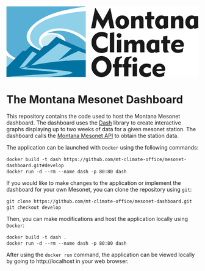 ![MCO Logo](./app/mdb/assets/MCO_logo.svg)
# The Montana Mesonet Dashboard



This repository contains the code used to host the Montana Mesonet dashboard. The dashboard uses the [Dash](https://plotly.com/dash) library to create interactive graphs displaying up to two weeks of data for a given mesonet station. The dashboard calls the [Montana Mesonet API](https://mesonet.climate.umt.edu/api/v2/docs) to obtain the station data. 

The application can be launched with `Docker` using the following commands:

    docker build -t dash https://github.com/mt-climate-office/mesonet-dashboard.git#develop
    docker run -d --rm --name dash -p 80:80 dash

If you would like to make changes to the application or implement the dashboard for your own Mesonet, you can clone the repository using `git`:

    git clone https://github.com/mt-climate-office/mesonet-dashboard.git
    git checkout develop

Then, you can make modifications and host the application locally using `Docker`:

    docker build -t dash .
    docker run -d --rm --name dash -p 80:80 dash

After using the `docker run` command, the application can be viewed locally by going to http://localhost in your web browser. 